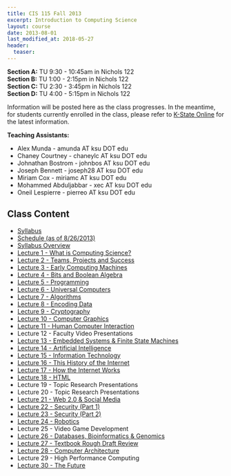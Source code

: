 ```yaml
---
title: CIS 115 Fall 2013
excerpt: Introduction to Computing Science
layout: course
date: 2013-08-01
last_modified_at: 2018-05-27
header:
  teaser:
---
```


**Section A:** TU 9:30 - 10:45am in Nichols 122  
**Section B:** TU 1:00 - 2:15pm in Nichols 122  
**Section C:** TU 2:30 - 3:45pm in Nichols 122  
**Section D:** TU 4:00 - 5:15pm in Nichols 122  

Information will be posted here as the class progresses. In the meantime, for students currently enrolled in the class, please refer to [K-State Online](https://online.ksu.edu) for the latest information.

**Teaching Assistants:**
  + Alex Munda - amunda AT ksu DOT edu
  + Chaney Courtney - chaneylc AT ksu DOT edu
  + Johnathan Bostrom - johnbos AT ksu DOT edu
  + Joseph Bennett - joseph28 AT ksu DOT edu
  + Miriam Cox - miriamc AT ksu DOT edu
  + Mohammed Abduljabbar - xec AT ksu DOT edu
  + Oneil Lespierre - pierreo AT ksu DOT edu

## Class Content

<ul>
  <li><a href="/assets/oldimpress/cis115fall2013/files/Syllabus.pdf">Syllabus</a></li>
  <li><a href="/assets/oldimpress/cis115fall2013/files/Schedule.pdf">Schedule (as of 8/26/2013)</a></li>
  <li><a href="/assets/oldimpress/cis115fall2013/syllabus.html">Syllabus Overview</a></li>
  <li><a href="/assets/oldimpress/cis115fall2013/lecture1.html">Lecture 1 - What is Computing Science?</a></li>
  <li><a href="/assets/oldimpress/cis115fall2013/lecture2.html">Lecture 2 - Teams, Projects and Success</a></li>
  <li><a href="/assets/oldimpress/cis115fall2013/lecture3.html">Lecture 3 - Early Computing Machines</a></li>
  <li><a href="/assets/oldimpress/cis115fall2013/lecture4.html">Lecture 4 - Bits and Boolean Algebra</a></li>
  <li><a href="/assets/oldimpress/cis115fall2013/lecture5.html">Lecture 5 - Programming</a></li>
  <li><a href="/assets/oldimpress/cis115fall2013/lecture6.html">Lecture 6 - Universal Computers</a></li>
  <li><a href="/assets/oldimpress/cis115fall2013/lecture7.html">Lecture 7 - Algorithms</a></li>
  <li><a href="/assets/oldimpress/cis115fall2013/lecture8.html">Lecture 8 - Encoding Data</a></li>
  <li><a href="/assets/oldimpress/cis115fall2013/lecture9.html">Lecture 9 - Cryptography</a></li>
  <li><a href="/assets/oldimpress/cis115fall2013/lecture10.html">Lecture 10 - Computer Graphics</a></li>
  <li><a href="/assets/oldimpress/cis115fall2013/lecture11.html">Lecture 11 - Human Computer Interaction</a></li>
  <li>Lecture 12 - Faculty Video Presentations</li>
  <li><a href="/assets/oldimpress/cis115fall2013/lecture13.html">Lecture 13 - Embedded Systems & Finite State Machines</a></li>
  <li><a href="/assets/oldimpress/cis115fall2013/lecture14.html">Lecture 14 - Artificial Intelligence</a></li>
  <li><a href="/assets/oldimpress/cis115fall2013/lecture15.html">Lecture 15 - Information Technology</a></li>
  <li><a href="/assets/oldimpress/cis115fall2013/lecture16.html">Lecture 16 - This History of the Internet</a></li>
  <li><a href="/assets/oldimpress/cis115fall2013/lecture17.html">Lecture 17 - How the Internet Works</a></li>
  <li><a href="/assets/oldimpress/cis115fall2013/lecture18.html">Lecture 18 - HTML</a></li>
  <li>Lecture 19 - Topic Research Presentations</a></li>
  <li>Lecture 20 - Topic Research Presentations</a></li>
  <li><a href="/assets/oldimpress/cis115fall2013/lecture21.html">Lecture 21 - Web 2.0 & Social Media</a></li>
  <li><a href="/assets/oldimpress/cis115fall2013/lecture23.html">Lecture 22 - Security (Part 1)</a></li>
  <li><a href="/assets/oldimpress/cis115fall2013/lecture23.html">Lecture 23 - Security (Part 2)</a></li>
  <li><a href="/assets/oldimpress/cis115fall2013/lecture24.html">Lecture 24 - Robotics</a></li>
  <li>Lecture 25 - Video Game Development</a></li>
  <li><a href="/assets/oldimpress/cis115fall2013/lecture26.html">Lecture 26 - Databases, Bioinformatics & Genomics</a></li>
  <li><a href="http://www.k-state.edu/honor/documents/ELP%20-%20Plagiarism.ppt">Lecture 27 - Textbook Rough Draft Review</a></li>
  <li><a href="/assets/oldimpress/cis115fall2013/lecture28.html">Lecture 28 - Computer Architecture</a></li>
  <li>Lecture 29 - High Performance Computing</li>
  <li><a href="/assets/oldimpress/cis115fall2013/lecture30.html">Lecture 30 - The Future</a></li>
</ul>
